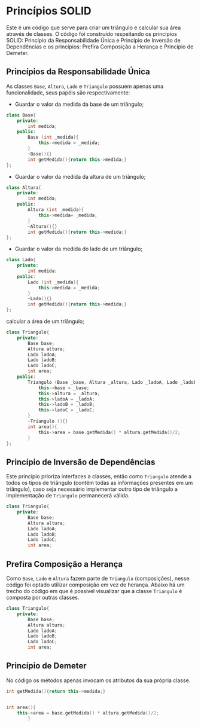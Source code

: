 # Princípios SOLID
Este é um código que serve para criar um triângulo e calcular sua área através de classes. O código foi construído respeitando os princípios SOLID: Princípio da Responsabilidade Única e Princípio de Inversão de Dependências e os princípios: Prefira Composição a Herança e Princípio de Demeter.

## Princípios da Responsabilidade Única
As classes `Base`, `Altura`, `Lado` e `Triangulo` possuem apenas uma funcionalidade, seus papéis são respectivamente: 
- Guardar o valor da medida da base de um triângulo;
```c++
class Base{
    private:
        int medida;
    public:
        Base (int _medida){
            this->medida = _medida;
        }
        ~Base(){}
        int getMedida(){return this->medida;}
};
```

- Guardar o valor da medida da altura de um triângulo;
```c++
class Altura{
    private:
        int medida;
    public:
        Altura (int _medida){
            this->medida= _medida;
        }
        ~Altura(){}
        int getMedida(){return this->medida;}
};
```

- Guardar o valor da medida do lado de um triângulo;
```c++
class Lado{
    private:
        int medida;
    public:
        Lado (int _medida){
            this->medida = _medida;
        }
        ~Lado(){}
        int getMedida(){return this->medida;}
};
```

calcular a área de um triângulo;
```c++
class Triangulo{
    private:
        Base base;
        Altura altura;
        Lado ladoA;
        Lado ladoB;
        Lado ladoC;
        int area;
    public:
        Triangulo (Base _base, Altura _altura, Lado _ladoA, Lado _ladoB, Lado _ladoC) : base(0), altura(0), ladoA(0), ladoB(0), ladoC(0){
            this->base = _base;
            this->altura = _altura;
            this->ladoA = _ladoA;
            this->ladoB = _ladoB;
            this->ladoC = _ladoC;
        }
        ~Triangulo (){}
        int area(){
            this->area = base.getMedida() * altura.getMedida()/2;
        }
};
```

## Princípio de Inversão de Dependências
Este princípio prioriza interfaces a classes, então como `Triangulo` atende a todos os tipos de triângulo (contém todas as informações presentes em um triângulo), caso seja necessário implementar outro tipo de triângulo a implementação de `Triangulo` permanecerá válida.
```c++
class Triangulo{
    private:
        Base base;
        Altura altura;
        Lado ladoA;
        Lado ladoB;
        Lado ladoC;
        int area;
```

## Prefira Composição a Herança
Como `Base`, `Lado` e `Altura` fazem parte de `Triangulo` (composições), nesse código foi optado utilizar composição em vez de herança. Abaixo há um trecho do código em que é possível visualizar que a classe `Triangulo` é composta por outras classes.
```c++
class Triangulo{
    private:
        Base base;
        Altura altura;
        Lado ladoA;
        Lado ladoB;
        Lado ladoC;
        int area;
```

## Princípio de Demeter
No código os métodos apenas invocam os atributos da sua própria classe.
```c++
int getMedida(){return this->medida;}


int area(){
    this->area = base.getMedida() * altura.getMedida()/2;
        }
```
   
